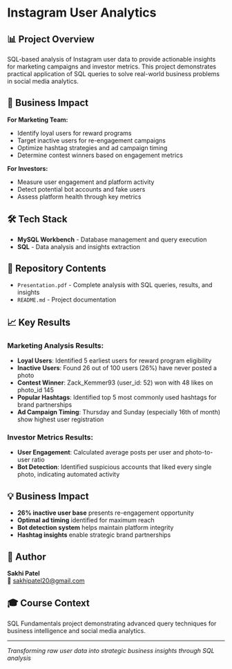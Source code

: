# Instagram User Analytics

## 📊 Project Overview

SQL-based analysis of Instagram user data to provide actionable insights for marketing campaigns and investor metrics. This project demonstrates practical application of SQL queries to solve real-world business problems in social media analytics.

## 🎯 Business Impact

**For Marketing Team:**
- Identify loyal users for reward programs
- Target inactive users for re-engagement campaigns  
- Optimize hashtag strategies and ad campaign timing
- Determine contest winners based on engagement metrics

**For Investors:**
- Measure user engagement and platform activity
- Detect potential bot accounts and fake users
- Assess platform health through key metrics

## 🛠️ Tech Stack

- **MySQL Workbench** - Database management and query execution
- **SQL** - Data analysis and insights extraction

## 📁 Repository Contents

- `Presentation.pdf` - Complete analysis with SQL queries, results, and insights
- `README.md` - Project documentation

## 📈 Key Results

### Marketing Analysis Results:
- **Loyal Users**: Identified 5 earliest users for reward program eligibility
- **Inactive Users**: Found 26 out of 100 users (26%) have never posted a photo
- **Contest Winner**: Zack_Kemmer93 (user_id: 52) won with 48 likes on photo_id 145
- **Popular Hashtags**: Identified top 5 most commonly used hashtags for brand partnerships
- **Ad Campaign Timing**: Thursday and Sunday (especially 16th of month) show highest user registration

### Investor Metrics Results:
- **User Engagement**: Calculated average posts per user and photo-to-user ratio
- **Bot Detection**: Identified suspicious accounts that liked every single photo, indicating automated activity

## 💡 Business Impact
- **26% inactive user base** presents re-engagement opportunity
- **Optimal ad timing** identified for maximum reach
- **Bot detection system** helps maintain platform integrity
- **Hashtag insights** enable strategic brand partnerships

## 👤 Author

**Sakhi Patel**  
📧 sakhipatel20@gmail.com

## 🎓 Course Context

SQL Fundamentals project demonstrating advanced query techniques for business intelligence and social media analytics.

---

*Transforming raw user data into strategic business insights through SQL analysis*
